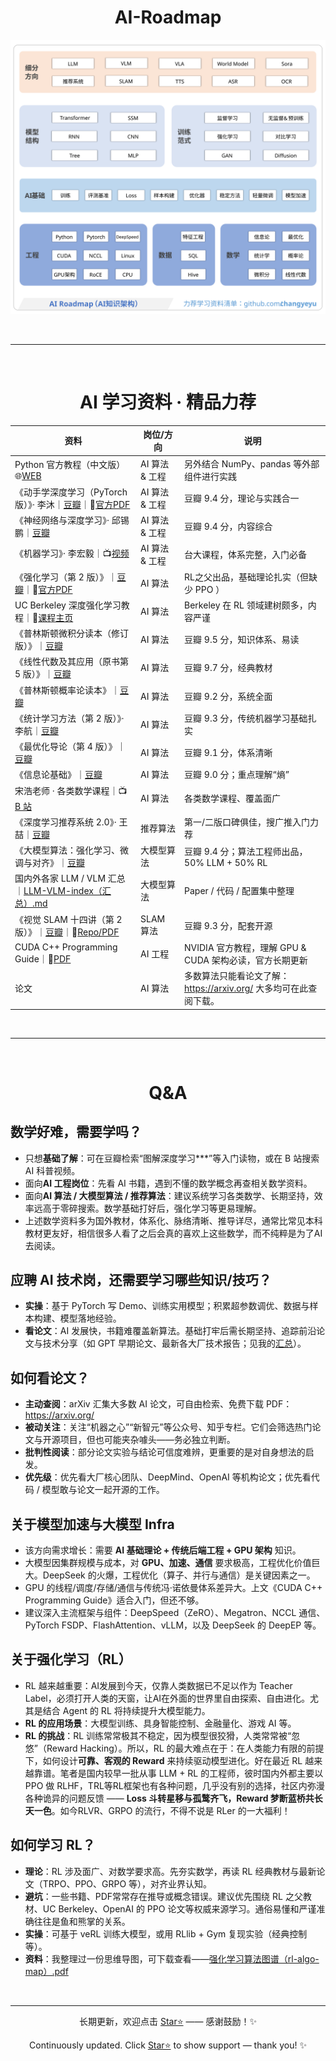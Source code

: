 <h1 align="center"> AI-Roadmap </h1>

<p align="center">
  <img src="images_chinese/source_svg/AI%20Roadmap(AI%E7%9F%A5%E8%AF%86%E6%9E%B6%E6%9E%84).svg" alt="AI Roadmap（AI知识架构）" />
</p>

<br>

---

<br>

<h1 align="center">AI 学习资料 · 精品力荐</h1>

| 资料 | 岗位/方向 | 说明 |
| --- | --- | --- |
| Python 官方教程（中文版） 🌐[WEB](https://docs.python.org/zh-cn/3.13/tutorial/index.html) | AI 算法 & 工程 | 另外结合 NumPy、pandas 等外部组件进行实践 |
| 《动手学深度学习（PyTorch 版）》· 李沐｜[豆瓣](https://book.douban.com/subject/36142067/)｜📕[官方PDF](https://zh-v2.d2l.ai/d2l-zh-pytorch.pdf) | AI 算法 & 工程 | 豆瓣 9.4 分，理论与实践合一 |
| 《神经网络与深度学习》· 邱锡鹏｜[豆瓣](https://book.douban.com/subject/35044046/) | AI 算法 & 工程 | 豆瓣 9.4 分，内容综合 |
| 《机器学习》· 李宏毅｜📺[视频](https://speech.ee.ntu.edu.tw/~hylee/ml/2025-spring.php) | AI 算法 & 工程 | 台大课程，体系完整，入门必备 |
| 《强化学习（第 2 版）》｜[豆瓣](https://book.douban.com/subject/34809689/)｜📕[官方PDF](http://incompleteideas.net/book/RLbook2020.pdf) | AI 算法 | RL之父出品，基础理论扎实（但缺少 PPO ） |
| UC Berkeley 深度强化学习教程｜📕[课程主页](https://rail.eecs.berkeley.edu/deeprlcourse/) | AI 算法 | Berkeley 在 RL 领域建树颇多，内容严谨 |
| 《普林斯顿微积分读本（修订版）》｜[豆瓣](https://book.douban.com/subject/26899701/) | AI 算法 | 豆瓣 9.5 分，知识体系、易读 |
| 《线性代数及其应用（原书第 5 版）》｜[豆瓣](https://book.douban.com/subject/30310517/) | AI 算法 | 豆瓣 9.7 分，经典教材 |
| 《普林斯顿概率论读本》｜[豆瓣](https://book.douban.com/subject/35193606/) | AI 算法 | 豆瓣 9.2 分，系统全面 |
| 《统计学习方法（第 2 版）》· 李航｜[豆瓣](https://book.douban.com/subject/33437381/) | AI 算法 | 豆瓣 9.3 分，传统机器学习基础扎实 |
| 《最优化导论（第 4 版）》｜[豆瓣](https://book.douban.com/subject/26732914/) | AI 算法 | 豆瓣 9.1 分，体系清晰 |
| 《信息论基础》｜[豆瓣](https://book.douban.com/subject/2305237/) | AI 算法 | 豆瓣 9.0 分；重点理解“熵” |
| 宋浩老师 · 各类数学课程｜📺[B 站](https://space.bilibili.com/66607740) | AI 算法 | 各类数学课程、覆盖面广 |
| 《深度学习推荐系统 2.0》· 王喆｜[豆瓣](https://book.douban.com/subject/37286473/) | 推荐算法 | 第一/二版口碑俱佳，搜广推入门力荐 |
| 《大模型算法：强化学习、微调与对齐》｜[豆瓣](https://book.douban.com/subject/37331056/) | 大模型算法 | 豆瓣 9.4 分；算法工程师出品，50% LLM + 50% RL |
| 国内外各家 LLM / VLM 汇总｜[LLM-VLM-index（汇总）.md](https://github.com/changyeyu/LLM-RL-Visualized/blob/master/LLM-VLM-index%20(%E6%B1%87%E6%80%BB).md) | 大模型算法 | Paper / 代码 / 配置集中整理 |
| 《视觉 SLAM 十四讲（第 2 版）》｜[豆瓣](https://book.douban.com/subject/34782244/)｜📕[Repo/PDF](https://github.com/gaoxiang12/slambook2) | SLAM 算法 | 豆瓣 9.3 分，配套开源 |
| CUDA C++ Programming Guide｜📕[PDF](https://docs.nvidia.com/cuda/pdf/CUDA_C_Programming_Guide.pdf) | AI 工程 | NVIDIA 官方教程，理解 GPU & CUDA 架构必读，官方长期更新 |
| 论文  | AI 算法 | 多数算法只能看论文了解：https://arxiv.org/  大多均可在此查阅下载。 |

<br>

---

<br>

<h1 align="center">Q&A</h1>

## 数学好难，需要学吗？
- 只想**基础了解**：可在豆瓣检索“图解深度学习***”等入门读物，或在 B 站搜索 AI 科普视频。
- 面向**AI 工程岗位**：先看 AI 书籍，遇到不懂的数学概念再查相关数学资料。
- 面向**AI 算法 / 大模型算法 / 推荐算法**：建议系统学习各类数学、长期坚持，效率远高于零碎搜索。数学基础打好后，强化学习等更易理解。
- 上述数学资料多为国外教材，体系化、脉络清晰、推导详尽，通常比常见本科教材更友好，相信很多人看了之后会真的喜欢上这些数学，而不纯粹是为了AI去阅读。

## 应聘 AI 技术岗，还需要学习哪些知识/技巧？
- **实操**：基于 PyTorch 写 Demo、训练实用模型；积累超参数调优、数据与样本构建、模型落地经验。
- **看论文**：AI 发展快，书籍难覆盖新算法。基础打牢后需长期坚持、追踪前沿论文与技术分享（如 GPT 早期论文、最新各大厂技术报告；见我的[汇总](https://github.com/changyeyu/LLM-RL-Visualized/blob/master/LLM-VLM-index%20(%E6%B1%87%E6%80%BB).md)）。

## 如何看论文？
- **主动查阅**：arXiv 汇集大多数 AI 论文，可自由检索、免费下载 PDF：<https://arxiv.org/>
- **被动关注**：关注“机器之心”“新智元”等公众号、知乎专栏。它们会筛选热门论文与开源项目，但也可能夹杂噱头——务必独立判断。
- **批判性阅读**：部分论文实验与结论可信度难辨，更重要的是对自身想法的启发。
- **优先级**：优先看大厂核心团队、DeepMind、OpenAI 等机构论文；优先看代码 / 模型敢与论文一起开源的工作。

## 关于模型加速与大模型 Infra
- 该方向需求增长：需要 **AI 基础理论 + 传统后端工程 + GPU 架构** 知识。
- 大模型因集群规模与成本，对 **GPU、加速、通信** 要求极高，工程优化价值巨大。DeepSeek 的火爆，工程优化（算子、并行与通信）是关键因素之一。
- GPU 的线程/调度/存储/通信与传统冯·诺依曼体系差异大。上文《CUDA C++ Programming Guide》适合入门，但还不够。
- 建议深入主流框架与组件：DeepSpeed（ZeRO）、Megatron、NCCL 通信、PyTorch FSDP、FlashAttention、vLLM，以及 DeepSeek 的 DeepEP 等。

## 关于强化学习（RL）
- RL 越来越重要：AI发展到今天，仅靠人类数据已不足以作为 Teacher Label，必须打开人类的天窗，让AI在外面的世界里自由探索、自由进化。尤其是结合 Agent 的 RL 将持续提升大模型能力。
- **RL 的应用场景**：大模型训练、具身智能控制、金融量化、游戏 AI 等。
- **RL 的挑战**：RL 训练常常极其不稳定，因为模型很狡猾，人类常常被“忽悠”（Reward Hacking）。所以，RL 的最大难点在于：在人类能力有限的前提下，如何设计**可靠、客观的 Reward** 来持续驱动模型进化。好在最近 RL 越来越靠谱。笔者是国内较早一批从事 LLM + RL 的工程师，彼时国内外都主要以 PPO 做 RLHF，TRL等RL框架也有各种问题，几乎没有别的选择，社区内弥漫各种诡异的问题反馈 —— **Loss 斗转星移与孤鹜齐飞，Reward 梦断蓝桥共长天一色**。如今RLVR、GRPO 的流行，不得不说是 RLer 的一大福利！

## 如何学习 RL？
- **理论**：RL 涉及面广、对数学要求高。先夯实数学，再读 RL 经典教材与最新论文（TRPO、PPO、GRPO 等），对齐业界认知。
- **避坑**：一些书籍、PDF常常存在推导或概念错误。建议优先围绕 RL 之父教材、UC Berkeley、OpenAI 的 PPO 论文等权威来源学习。通俗易懂和严谨准确往往是鱼和熊掌的关系。
- **实操**：可基于 veRL 训练大模型，或用 RLlib + Gym 复现实验（经典控制等）。
- **资料**：我整理过一份思维导图，可下载查看——[强化学习算法图谱（rl-algo-map）.pdf](https://github.com/changyeyu/LLM-RL-Visualized/blob/master/%E5%BC%BA%E5%8C%96%E5%AD%A6%E4%B9%A0%E7%AE%97%E6%B3%95%E5%9B%BE%E8%B0%B1%20(rl-algo-map).pdf)

<br>

---

<div align="center">

长期更新，欢迎点击 [Star⭐](https://github.com/changyeyu/LLM-RL-Visualized) —— 感谢鼓励！✨

Continuously updated. Click [Star⭐](https://github.com/changyeyu/LLM-RL-Visualized) to show support — thank you! ✨

</div>
